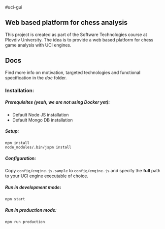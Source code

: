 #uci-gui
## Web based platform for chess analysis ##

This project is created as part of the Software Technologies course at Plovdiv University. The idea is to provide a web based platform for chess game analysis with UCI engines.

## Docs ##
Find more info on motivation, targeted technologies and functional specification in the *doc* folder.

### Installation: ###
##### Prerequisites (yeah, we are not using Docker yet): #####
- Default Node JS installation
- Default Mongo DB installation

##### Setup: #####
```
npm install
node_modules/.bin/jspm install
```

##### Configuration: #####
Copy `config/engine.js.sample` to `config/engine.js` and specify the **full** path to your UCI engine executable of choice.

##### Run in development mode: #####
```
npm start
```

##### Run in production mode: #####
```
npm run production
```
